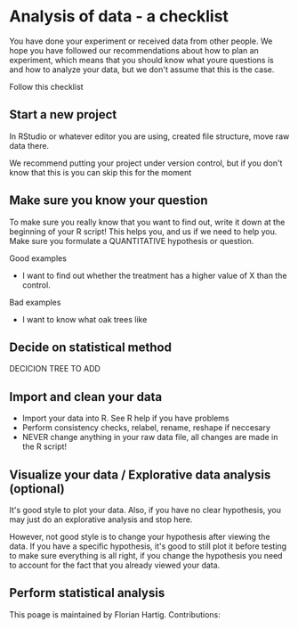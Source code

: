 Analysis of data - a checklist
===

You have done your experiment or received data from other people. We hope you have followed our recommendations about how to plan an experiment, which means that you should know what youre questions is and how to analyze your data, but we don't assume that this is the case. 

Follow this checklist

## Start a new project

In RStudio or whatever editor you are using, created file structure, move raw data there.

We recommend putting your project under version control, but if you don't know that this is you can skip this for the moment

## Make sure you know your question

To make sure you really know that you want to find out, write it down at the beginning of your R script! This helps you, and us if we need to help you. Make sure you formulate a QUANTITATIVE hypothesis or question.

Good examples

* I want to find out whether the treatment has a higher value of X than the control. 

Bad examples

* I want to know what oak trees like
 
## Decide on statistical method

DECICION TREE TO ADD


## Import and clean your data

* Import your data into R. See R help if you have problems
* Perform consistency checks, relabel, rename, reshape if neccesary
* NEVER change anything in your raw data file, all changes are made in the R script!

## Visualize your data / Explorative data analysis (optional)

It's good style to plot your data. Also, if you have no clear hypothesis, you may just do an explorative analysis and stop here. 

However, not good style is to change your hypothesis after viewing the data. If you have a specific hypothesis, it's good to still plot it before testing to make sure everything is all right, if you change the hypothesis you need to account for the fact that you already viewed your data. 

## Perform statistical analysis




This poage is maintained by Florian Hartig. Contributions:






